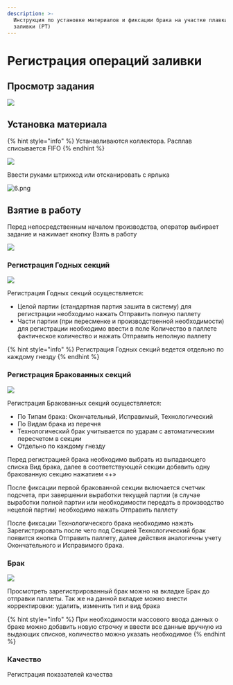 ```yaml
---
description: >-
  Инструкция по установке материалов и фиксации брака на участке плавки и
  заливки (РТ)
---
```


# Регистрация операций заливки

## Просмотр задания

![](<../../../.gitbook/assets/2 (1).png>)

## Установка материала

{% hint style="info" %}
Устанавливаются коллектора. Расплав списывается FIFO
{% endhint %}

![](<../../../.gitbook/assets/3 (8).png>)

Ввести руками штрихкод или отсканировать с ярлыка

![6.png](<../../../.gitbook/assets/4 (101).png>)

## Взятие в работу

Перед непосредственным началом производства, оператор выбирает задание и нажимает кнопку Взять в работу

![](<../../../.gitbook/assets/5 (18).png>)

### Регистрация Годных секций

![](<../../../.gitbook/assets/6 (18).png>)

Регистрация Годных секций осуществляется:

* Целой партии (стандартная партия зашита в систему) для регистрации необходимо нажать Отправить полную паллету
* Части партии (при пересменке и производственной необходимости) для регистрации необходимо ввести в поле Количество в паллете фактическое количество и нажать Отправить неполную паллету

{% hint style="info" %}
Регистрация Годных секций ведется отдельно по каждому гнезду
{% endhint %}

### Регистрация Бракованных секций

![](<../../../.gitbook/assets/7 (53).png>)

Регистрация Бракованных секций осуществляется:

* По Типам брака: Окончательный, Исправимый, Технологический
* По Видам брака из перечня
* Технологический брак учитывается по ударам с автоматическим пересчетом в секции
* Отдельно по каждому гнезду

Перед регистрацией брака необходимо выбрать из выпадающего списка Вид брака, далее в соответствующей секции добавить одну бракованную секцию нажатием «+»

После фиксации первой бракованной секции включается счетчик подсчета, при завершении выработки текущей партии (в случае выработки полной партии или необходимости передать в производство нецелой партии) необходимо нажать Отправить паллету

После фиксации Технологического брака необходимо нажать Зарегистрировать после чего под Секцией Технологический брак появится кнопка Отправить паллету, далее действия аналогичны учету Окончательного и Исправимого брака.

### Брак

![](<../../../.gitbook/assets/image (208).png>)

Просмотреть зарегистрированный брак можно на вкладке Брак до отправки паллеты. Так же на данной вкладке можно внести корректировки: удалить, изменить тип и вид брака

{% hint style="info" %}
При необходимости массового ввода данных о браке можно добавить новую строчку и ввести все данные вручную из выдающих списков, количество можно указать необходимое
{% endhint %}

### Качество

Регистрация показателей качества

